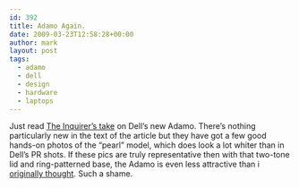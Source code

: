 ```yaml
---
id: 392
title: Adamo Again.
date: 2009-03-23T12:58:28+00:00
author: mark
layout: post
tags:
  - adamo
  - dell
  - design
  - hardware
  - laptops
---
```

Just read [The Inquirer&#8217;s take](http://www.theinquirer.net/inquirer/review/478/1051478/dell-usd2-adamo-laptop-spotted) on Dell&#8217;s new Adamo. There&#8217;s nothing particularly new in the text of the article but they have got a few good hands-on photos of the &#8220;pearl&#8221; model, which does look a lot whiter than in Dell&#8217;s PR shots. If these pics are truly representative then with that two-tone lid and ring-patterned base, the Adamo is even less attractive than i [originally thought](http://www.sallonoroff.co.uk/blog/2009/03/adamo-by-dell/). Such a shame.